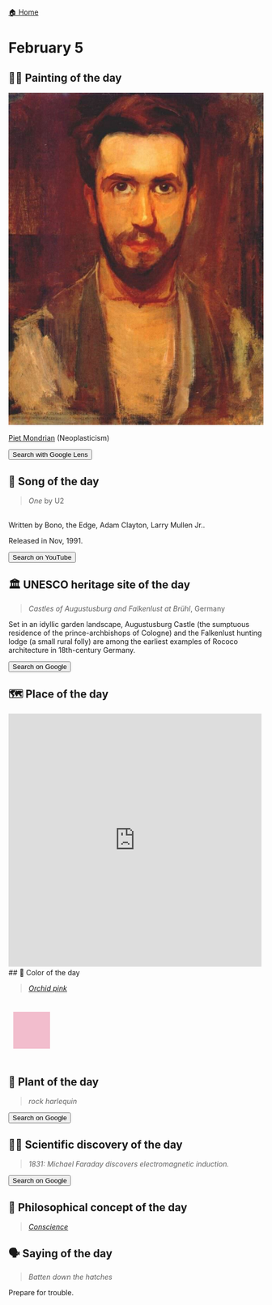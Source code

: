 
[🏠 Home](../../index.md)

# February 5

## 🧑‍🎨 Painting of the day

<img width="600" src="../img/Piet_Mondrian_5.jpg">

[Piet Mondrian](https://en.wikipedia.org/wiki/Piet_Mondrian) (Neoplasticism)

<button class="btn btn-success"
onclick=" window.open('https://lens.google.com/uploadbyurl?url=https://iretes.github.io/one-a-day/data/img/Piet_Mondrian_5.jpg','_blank')">
Search with Google Lens
</button>

## 🎼 Song of the day

> *One*
by U2

<br />Written by Bono, the Edge, Adam Clayton, Larry Mullen Jr..

Released in Nov, 1991.

<button class="btn btn-success"
onclick=" window.open('http://www.youtube.com/search?q=One by U2','_blank')">
Search on YouTube
</button>

## 🏛️ UNESCO heritage site of the day

> *Castles of Augustusburg and Falkenlust at Brühl*, Germany

<p>Set in an idyllic garden landscape, Augustusburg Castle (the sumptuous residence of the prince-archbishops of Cologne) and the Falkenlust hunting lodge (a small rural folly) are among the earliest examples of Rococo architecture in 18th-century Germany.</p>

<button class="btn btn-success"
onclick=" window.open('http://www.google.com/search?q=Castles of Augustusburg and Falkenlust at Brühl','_blank')">
Search on Google
</button>

## 🗺️ Place of the day

<iframe
src="https://www.mapcrunch.com"
name="mapcrunch"
width="500"
height="500"
allowTransparency="true"
scrolling="no"
frameborder="0"
>
</iframe>
## 🎨 Color of the day

> *[Orchid pink](https://en.wikipedia.org/wiki/Orchid_(color)#Orchid_pink)*

<div style="color:#F2BDCD; font-size: 100px;">&#9632;</div>

## 🌿 Plant of the day

> *rock harlequin*

<button class="btn btn-success"
onclick=" window.open('http://www.google.com/search?q=rock harlequin','_blank')">
Search on Google
</button>

## 🧑‍🔬 Scientific discovery of the day

> *1831: Michael Faraday discovers electromagnetic induction.*

<button class="btn btn-success"
onclick=" window.open('http://www.google.com/search?q=1831: Michael Faraday discovers electromagnetic induction.','_blank')">
Search on Google
</button>

## 💭 Philosophical concept of the day

> *[Conscience](https://en.wikipedia.org/wiki/Conscience)*

## 🗣️ Saying of the day

> *Batten down the hatches*

Prepare for trouble.
